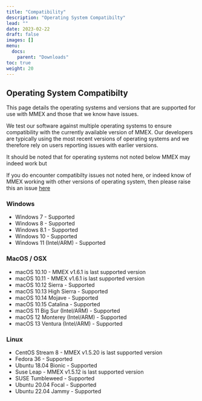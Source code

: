 ```yaml
---
title: "Compatibility"
description: "Operating System Compatibilty"
lead: ""
date: 2023-02-22
draft: false
images: []
menu:
  docs:
    parent: "Downloads"
toc: true
weight: 20
---
```


## Operating System Compatibilty

This page details the operating systems and versions that are supported for use with MMEX and those that we know have issues. 

We test our software against multiple operating systems to ensure compatibility with the currently available version of MMEX. Our developers are typically using the most recent versions of operating systems and we therefore rely on users reporting issues with earlier versions. 

It should be noted that for operating systems not noted below MMEX may indeed work but 

If you do encounter compatibilty issues not noted here, or indeed know of MMEX working with other versions of operating system, then please raise this an issue [here](https://github.com/moneymanagerex/moneymanagerex/labels/bug)

### Windows

- Windows 7 - Supported
- Windows 8 - Supported
- Windows 8.1 - Supported
- Windows 10 - Supported
- Windows 11 (Intel/ARM) - Supported

### MacOS / OSX

- macOS 10.10 - MMEX v1.6.1 is last supported version
- macOS 10.11 - MMEX v1.6.1 is last supported version
- macOS 10.12	Sierra - Supported
- macOS 10.13	High Sierra - Supported
- macOS 10.14	Mojave - Supported
- macOS 10.15	Catalina - Supported
- macOS 11 Big Sur (Intel/ARM) - Supported
- macOS 12 Monterey (Intel/ARM)  - Supported
- macOS 13 Ventura (Intel/ARM)  - Supported

### Linux

- CentOS Stream 8 - MMEX v1.5.20 is last supported version
- Fedora 36 - Supported
- Ubuntu 18.04 Bionic - Supported
- Suse Leap - MMEX v1.5.12 is last supported version 
- SUSE Tumbleweed - Supported
- Ubuntu 20.04 Focal - Supported
- Ubuntu 22.04 Jammy - Supported